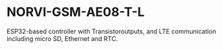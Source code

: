 # NORVI-GSM-AE08-T-L
ESP32-based controller with Transistoroutputs, and LTE communication including micro SD, Ethernet and RTC. 
